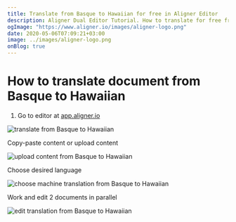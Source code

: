 ```yaml
---
title: Translate from Basque to Hawaiian for free in Aligner Editor
description: Aligner Dual Editor Tutorial. How to translate for free from Basque to Hawaiian. Aligner is multilingual document management platform. 
ogImage: "https://www.aligner.io/images/aligner-logo.png"
date: 2020-05-06T07:09:21+03:00
image: ../images/aligner-logo.png
onBlog: true
---
```


# How to translate document from Basque to Hawaiian

1. Go to editor at [app.aligner.io](https://app.aligner.io "Aligner App web page")

![translate from Basque to Hawaiian](../aligner-blank-editor.png "translate from Basque to Hawaiian")

Copy-paste content or upload content

![upload content from Basque to Hawaiian](../aligner-uploaded-document.png "upload content from Basque to Hawaiian")

Choose desired language

![choose machine translation from Basque to Hawaiian](../aligner-language-dropdown.png "choose machine translation from Basque to Hawaiian")

Work and edit 2 documents in parallel

![edit translation from Basque to Hawaiian](../aligner-double-sitded-editor.png "edit translation from Basque to Hawaiian")

